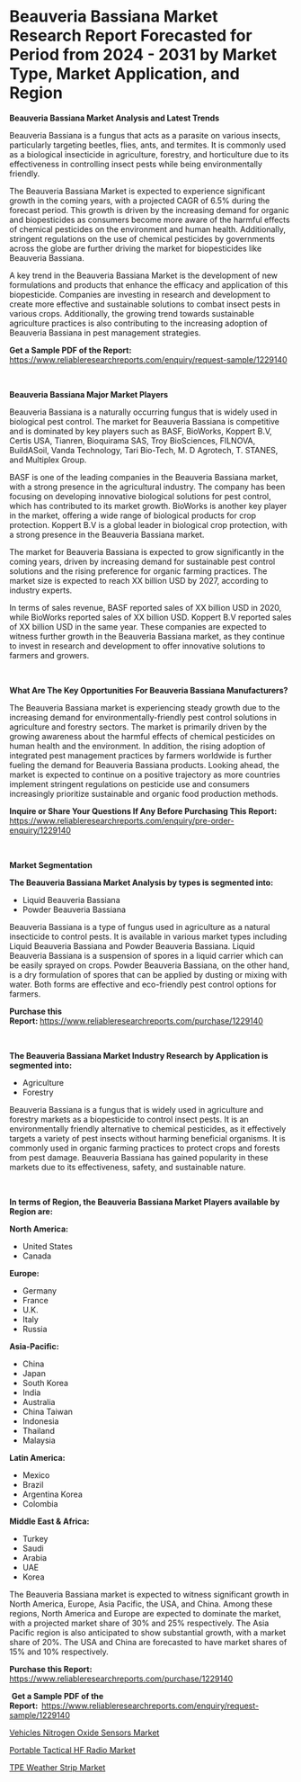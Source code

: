 <p><h1>Beauveria Bassiana Market Research Report Forecasted for Period from 2024 -  2031 by Market Type, Market Application, and Region</h1></p><p><strong>Beauveria Bassiana Market Analysis and Latest Trends</strong></p>
<p><p>Beauveria Bassiana is a fungus that acts as a parasite on various insects, particularly targeting beetles, flies, ants, and termites. It is commonly used as a biological insecticide in agriculture, forestry, and horticulture due to its effectiveness in controlling insect pests while being environmentally friendly.</p><p>The Beauveria Bassiana Market is expected to experience significant growth in the coming years, with a projected CAGR of 6.5% during the forecast period. This growth is driven by the increasing demand for organic and biopesticides as consumers become more aware of the harmful effects of chemical pesticides on the environment and human health. Additionally, stringent regulations on the use of chemical pesticides by governments across the globe are further driving the market for biopesticides like Beauveria Bassiana.</p><p>A key trend in the Beauveria Bassiana Market is the development of new formulations and products that enhance the efficacy and application of this biopesticide. Companies are investing in research and development to create more effective and sustainable solutions to combat insect pests in various crops. Additionally, the growing trend towards sustainable agriculture practices is also contributing to the increasing adoption of Beauveria Bassiana in pest management strategies.</p></p>
<p><strong>Get a Sample PDF of the Report:&nbsp;</strong> <a href="https://www.reliableresearchreports.com/enquiry/request-sample/1229140">https://www.reliableresearchreports.com/enquiry/request-sample/1229140</a></p>
<p>&nbsp;</p>
<p><strong>Beauveria Bassiana Major Market Players</strong></p>
<p><p>Beauveria Bassiana is a naturally occurring fungus that is widely used in biological pest control. The market for Beauveria Bassiana is competitive and is dominated by key players such as BASF, BioWorks, Koppert B.V, Certis USA, Tianren, Bioquirama SAS, Troy BioSciences, FILNOVA, BuildASoil, Vanda Technology, Tari Bio-Tech, M. D Agrotech, T. STANES, and Multiplex Group.</p><p>BASF is one of the leading companies in the Beauveria Bassiana market, with a strong presence in the agricultural industry. The company has been focusing on developing innovative biological solutions for pest control, which has contributed to its market growth. BioWorks is another key player in the market, offering a wide range of biological products for crop protection. Koppert B.V is a global leader in biological crop protection, with a strong presence in the Beauveria Bassiana market.</p><p>The market for Beauveria Bassiana is expected to grow significantly in the coming years, driven by increasing demand for sustainable pest control solutions and the rising preference for organic farming practices. The market size is expected to reach XX billion USD by 2027, according to industry experts.</p><p>In terms of sales revenue, BASF reported sales of XX billion USD in 2020, while BioWorks reported sales of XX billion USD. Koppert B.V reported sales of XX billion USD in the same year. These companies are expected to witness further growth in the Beauveria Bassiana market, as they continue to invest in research and development to offer innovative solutions to farmers and growers.</p></p>
<p>&nbsp;</p>
<p><strong>What Are The Key Opportunities For Beauveria Bassiana Manufacturers?</strong></p>
<p><p>The Beauveria Bassiana market is experiencing steady growth due to the increasing demand for environmentally-friendly pest control solutions in agriculture and forestry sectors. The market is primarily driven by the growing awareness about the harmful effects of chemical pesticides on human health and the environment. In addition, the rising adoption of integrated pest management practices by farmers worldwide is further fueling the demand for Beauveria Bassiana products. Looking ahead, the market is expected to continue on a positive trajectory as more countries implement stringent regulations on pesticide use and consumers increasingly prioritize sustainable and organic food production methods.</p></p>
<p><strong>Inquire or Share Your Questions If Any Before Purchasing This Report:</strong> <a href="https://www.reliableresearchreports.com/enquiry/pre-order-enquiry/1229140">https://www.reliableresearchreports.com/enquiry/pre-order-enquiry/1229140</a></p>
<p>&nbsp;</p>
<p><strong>Market Segmentation</strong></p>
<p><strong>The Beauveria Bassiana Market Analysis by types is segmented into:</strong></p>
<p><ul><li>Liquid Beauveria Bassiana</li><li>Powder Beauveria Bassiana</li></ul></p>
<p><p>Beauveria Bassiana is a type of fungus used in agriculture as a natural insecticide to control pests. It is available in various market types including Liquid Beauveria Bassiana and Powder Beauveria Bassiana. Liquid Beauveria Bassiana is a suspension of spores in a liquid carrier which can be easily sprayed on crops. Powder Beauveria Bassiana, on the other hand, is a dry formulation of spores that can be applied by dusting or mixing with water. Both forms are effective and eco-friendly pest control options for farmers.</p></p>
<p><strong>Purchase this Report:&nbsp;</strong><a href="https://www.reliableresearchreports.com/purchase/1229140">https://www.reliableresearchreports.com/purchase/1229140</a></p>
<p>&nbsp;</p>
<p><strong>The Beauveria Bassiana Market Industry Research by Application is segmented into:</strong></p>
<p><ul><li>Agriculture</li><li>Forestry</li></ul></p>
<p><p>Beauveria Bassiana is a fungus that is widely used in agriculture and forestry markets as a biopesticide to control insect pests. It is an environmentally friendly alternative to chemical pesticides, as it effectively targets a variety of pest insects without harming beneficial organisms. It is commonly used in organic farming practices to protect crops and forests from pest damage. Beauveria Bassiana has gained popularity in these markets due to its effectiveness, safety, and sustainable nature.</p></p>
<p>&nbsp;</p>
<p><strong>In terms of Region, the Beauveria Bassiana Market Players available by Region are:</strong></p>
<p>
    <p> <strong> North America: </strong>
        <ul>
            <li>United States</li>
            <li>Canada</li>
        </ul>
        </p> 
    <p> <strong> Europe: </strong>
        <ul>
            <li>Germany</li>
            <li>France</li>
            <li>U.K.</li>
            <li>Italy</li>
            <li>Russia</li>
        </ul>
        </p> 
    <p> <strong> Asia-Pacific: </strong>
        <ul>
            <li>China</li>
            <li>Japan</li>
            <li>South Korea</li>
            <li>India</li>
            <li>Australia</li>
            <li>China Taiwan</li>
            <li>Indonesia</li>
            <li>Thailand</li>
            <li>Malaysia</li>
        </ul>
        </p> 
    <p> <strong> Latin America: </strong>
        <ul>
            <li>Mexico</li>
            <li>Brazil</li>
            <li>Argentina Korea</li>
            <li>Colombia</li>
        </ul>
        </p> 
    <p> <strong> Middle East & Africa: </strong>
        <ul>
            <li>Turkey</li>
            <li>Saudi</li>
            <li>Arabia</li>
            <li>UAE</li>
            <li>Korea</li>
        </ul>
    </p>
    </p>
<p><p>The Beauveria Bassiana market is expected to witness significant growth in North America, Europe, Asia Pacific, the USA, and China. Among these regions, North America and Europe are expected to dominate the market, with a projected market share of 30% and 25% respectively. The Asia Pacific region is also anticipated to show substantial growth, with a market share of 20%. The USA and China are forecasted to have market shares of 15% and 10% respectively.</p></p>
<p><strong>Purchase this Report: </strong><a href="https://www.reliableresearchreports.com/purchase/1229140">https://www.reliableresearchreports.com/purchase/1229140</a></p>
<p>&nbsp;<strong>Get a Sample PDF of the Report:&nbsp;&nbsp;</strong><a href="https://www.reliableresearchreports.com/enquiry/request-sample/1229140">https://www.reliableresearchreports.com/enquiry/request-sample/1229140</a></p>
<p><strong></strong></p>
<p><p><a href="https://view.publitas.com/reportprime-1/vehicles-nitrogen-oxide-sensors-market-analysis-examines-its-scope-on-growth-opportunities-and-forecasted-trends-spanning-from-2024-to-2031/">Vehicles Nitrogen Oxide Sensors Market</a></p><p><a href="https://view.publitas.com/reportprime-1/portable-tactical-hf-radio-market-research-report-forecasted-for-period-from-2024-2031-by-market-type-market-application-and-region/">Portable Tactical HF Radio Market</a></p><p><a href="https://view.publitas.com/reportprime-1/tpe-weather-strip-market-research-report-provides-critical-insights-that-can-help-shape-business-development-and-investment-strategies/">TPE Weather Strip Market</a></p></p>